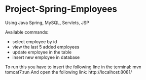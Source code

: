 # Project-Spring-Employees
Using Java Spring, MySQL, Servlets, JSP

Available commands:
- select employee by id
- view the last 5 added employees
- update employee in the table
- insert new employee in database

To run this you have to insert the following line in the terminal: mvn tomcat7:run
And open the following link: http://localhost:8081/


